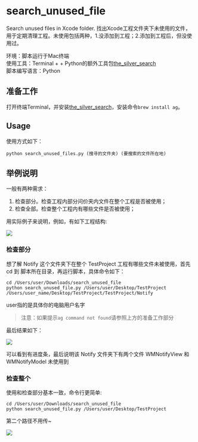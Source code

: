 # search\_unused\_file

Search unused files in Xcode folder. 找出Xcode工程文件夹下未使用的文件，用于定期清理工程。未使用包括两种，1.没添加到工程；2.添加到工程后，但没使用过。

环境：脚本运行于Mac终端  
使用工具：Terminal + + Python的额外工具包[the\_silver\_search](https://github.com/ggreer/the_silver_searcher)  
脚本编写语言：Python   

## 准备工作

打开终端Terminal，并安装[the\_silver\_search](https://github.com/ggreer/the_silver_searcher)，安装命令`brew install ag`。

## Usage

使用方式如下：

~~~
python search_unused_files.py (搜寻的文件夹) (要搜索的文件所在地)
~~~

## 举例说明

一般有两种需求：

1. 检查部分。检查工程内部分问价夹内文件在整个工程是否被使用；
2. 检查全部。检查整个工程内有哪些文件是否被使用；

用实际例子来说明，例如，有如下工程结构:

![](http://i.niupic.com/images/2017/06/25/47O1uT.png)

### 检查部分

想了解 Notify 这个文件夹下在整个 TestProject 工程有哪些文件未被使用，首先 cd 到 脚本所在目录，再运行脚本，具体命令如下：

~~~
cd /Users/user/Downloads/search_unused_file
python search_unused_file.py /Users/user/Desktop/TestProject /Users/user_name/Desktop/TestProject/TestProject/Notify
~~~

user指的是具体你的电脑用户名字

> 注意：如果提示`ag command not found`请参照上方的准备工作部分

最后结果如下：

![](http://i.niupic.com/images/2017/06/25/CGxBFo.png)

可以看到有进度条，最后说明该 Notify 文件夹下有两个文件 WMNotifyView 和 WMNotifyModel 未使用到

### 检查整个

使用和检查部分基本一致，命令行更简单:

~~~
cd /Users/user/Downloads/search_unused_file
python search_unused_file.py /Users/user/Desktop/TestProject
~~~

第二个路径不用传~

![](http://i.niupic.com/images/2017/06/25/QA815V.png)